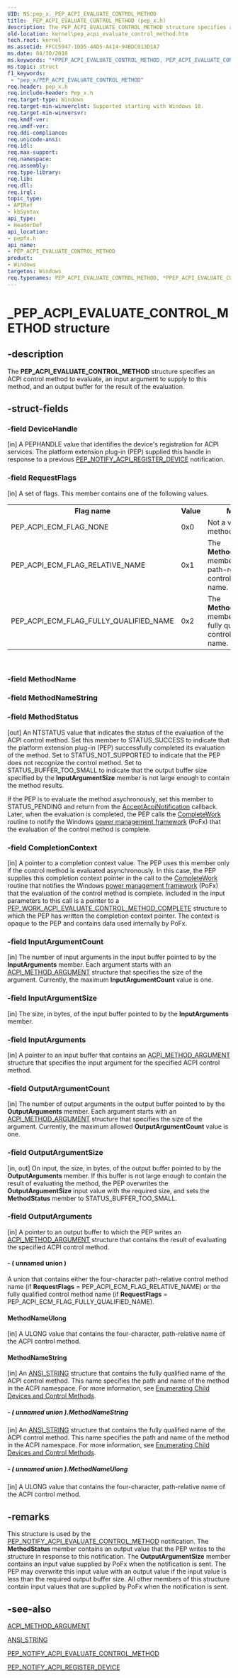 ```yaml
---
UID: NS:pep_x._PEP_ACPI_EVALUATE_CONTROL_METHOD
title: _PEP_ACPI_EVALUATE_CONTROL_METHOD (pep_x.h)
description: The PEP_ACPI_EVALUATE_CONTROL_METHOD structure specifies an ACPI control method to evaluate, an input argument to supply to this method, and an output buffer for the result of the evaluation.
old-location: kernel\pep_acpi_evaluate_control_method.htm
tech.root: kernel
ms.assetid: FFCC5947-1DD5-4AD5-A414-94BDC013D1A7
ms.date: 04/30/2018
ms.keywords: "*PPEP_ACPI_EVALUATE_CONTROL_METHOD, PEP_ACPI_EVALUATE_CONTROL_METHOD, PEP_ACPI_EVALUATE_CONTROL_METHOD structure [Kernel-Mode Driver Architecture], PPEP_ACPI_EVALUATE_CONTROL_METHOD, PPEP_ACPI_EVALUATE_CONTROL_METHOD structure pointer [Kernel-Mode Driver Architecture], _PEP_ACPI_EVALUATE_CONTROL_METHOD, kernel.pep_acpi_evaluate_control_method, pepfx/PEP_ACPI_EVALUATE_CONTROL_METHOD, pepfx/PPEP_ACPI_EVALUATE_CONTROL_METHOD"
ms.topic: struct
f1_keywords:
 - "pep_x/PEP_ACPI_EVALUATE_CONTROL_METHOD"
req.header: pep_x.h
req.include-header: Pep_x.h
req.target-type: Windows
req.target-min-winverclnt: Supported starting with Windows 10.
req.target-min-winversvr: 
req.kmdf-ver: 
req.umdf-ver: 
req.ddi-compliance: 
req.unicode-ansi: 
req.idl: 
req.max-support: 
req.namespace: 
req.assembly: 
req.type-library: 
req.lib: 
req.dll: 
req.irql: 
topic_type:
- APIRef
- kbSyntax
api_type:
- HeaderDef
api_location:
- pepfx.h
api_name:
- PEP_ACPI_EVALUATE_CONTROL_METHOD
product:
- Windows
targetos: Windows
req.typenames: PEP_ACPI_EVALUATE_CONTROL_METHOD, *PPEP_ACPI_EVALUATE_CONTROL_METHOD
---
```


# _PEP_ACPI_EVALUATE_CONTROL_METHOD structure


## -description


The <b>PEP_ACPI_EVALUATE_CONTROL_METHOD</b> structure specifies an ACPI control method to evaluate, an input argument to supply to this method, and an output buffer for the result of the evaluation.


## -struct-fields




### -field DeviceHandle

[in] A PEPHANDLE value that identifies the device's registration for ACPI services. The platform extension plug-in (PEP) supplied this handle in response to a previous <a href="https://docs.microsoft.com/windows-hardware/drivers/ddi/content/pepfx/ns-pepfx-_pep_acpi_register_device">PEP_NOTIFY_ACPI_REGISTER_DEVICE</a> notification.


### -field RequestFlags

[in] A set of flags. This member contains one of the following values.

<table>
<tr>
<th>Flag name</th>
<th>Value</th>
<th>Meaning</th>
</tr>
<tr>
<td>PEP_ACPI_ECM_FLAG_NONE</td>
<td>0x0</td>
<td>Not a valid control method name.</td>
</tr>
<tr>
<td>PEP_ACPI_ECM_FLAG_RELATIVE_NAME</td>
<td>0x1</td>
<td>The <b>MethodNameUlong</b> member contains a path-relative control method name.</td>
</tr>
<tr>
<td>PEP_ACPI_ECM_FLAG_FULLY_QUALIFIED_NAME</td>
<td>0x2</td>
<td>The <b>MethodNameString</b> member contains a fully qualified control method name.</td>
</tr>
</table>
 


### -field MethodName

 


### -field MethodNameString

 


### -field MethodStatus

[out] An NTSTATUS value that indicates the status of the evaluation of the ACPI control method. Set this member to STATUS_SUCCESS to indicate that the platform extension plug-in (PEP) successfully completed its evaluation of the method. Set to STATUS_NOT_SUPPORTED to indicate that the PEP does not recognize the control method. Set to STATUS_BUFFER_TOO_SMALL to indicate that the output buffer size specified by the <b>InputArgumentSize</b> member is not large enough to contain the method results.

If the PEP is to evaluate the method asychronously, set this member to STATUS_PENDING and return from the <a href="https://docs.microsoft.com/windows-hardware/drivers/ddi/content/pepfx/nc-pepfx-pepcallbacknotifyacpi">AcceptAcpiNotification</a> callback. Later, when the evaluation is completed, the PEP calls the <a href="https://msdn.microsoft.com/library/windows/hardware/mt186629">CompleteWork</a> routine to notify the Windows <a href="https://docs.microsoft.com/windows-hardware/drivers/ddi/content/index">power management framework</a> (PoFx) that the evaluation of the control method is complete.


### -field CompletionContext

[in] A pointer to a completion context value. The PEP uses this member only if the control method is evaluated asynchronously. In this case, the PEP supplies this completion context pointer in the call to the <a href="https://msdn.microsoft.com/library/windows/hardware/mt186629">CompleteWork</a> routine that notifies the Windows <a href="https://docs.microsoft.com/windows-hardware/drivers/ddi/content/index">power management framework</a> (PoFx) that the evaluation of the control method is complete. Included in the input parameters to this call is a pointer to a <a href="https://docs.microsoft.com/windows-hardware/drivers/ddi/content/pepfx/ns-pepfx-_pep_work_acpi_evaluate_control_method_complete">PEP_WORK_ACPI_EVALUATE_CONTROL_METHOD_COMPLETE</a> structure to which the PEP has written the completion context pointer. The context is opaque to the PEP and contains data used internally by PoFx.


### -field InputArgumentCount

[in] The number of input arguments in the input buffer pointed to by the <b>InputArguments</b> member. Each argument starts with an <a href="https://docs.microsoft.com/windows-hardware/drivers/ddi/content/acpiioct/ns-acpiioct-_acpi_method_argument_v1">ACPI_METHOD_ARGUMENT</a> structure that specifies the size of the argument. Currently, the maximum <b>InputArgumentCount</b> value is one.


### -field InputArgumentSize

[in] The size, in bytes, of the input buffer pointed to by the <b>InputArguments</b> member.


### -field InputArguments

[in] A pointer to an input buffer that contains an <a href="https://docs.microsoft.com/windows-hardware/drivers/ddi/content/acpiioct/ns-acpiioct-_acpi_method_argument_v1">ACPI_METHOD_ARGUMENT</a> structure that specifies the input argument for the specified ACPI control method.


### -field OutputArgumentCount

[in] The number of output arguments in the output buffer pointed to by the <b>OutputArguments</b> member. Each argument starts with an <a href="https://docs.microsoft.com/windows-hardware/drivers/ddi/content/acpiioct/ns-acpiioct-_acpi_method_argument_v1">ACPI_METHOD_ARGUMENT</a> structure that specifies the size of the argument. Currently, the maximum allowed <b>OutputArgumentCount</b> value is one.


### -field OutputArgumentSize

[in, out] On input, the size, in bytes, of the output buffer pointed to by the <b>OutputArguments</b> member. If this buffer is not large enough to contain the result of evaluating the method, the PEP overwrites the <b>OutputArgumentSize</b> input value with the required size, and sets the <b>MethodStatus</b> member to STATUS_BUFFER_TOO_SMALL.


### -field OutputArguments

[in] A pointer to an output buffer to which the PEP writes an <a href="https://docs.microsoft.com/windows-hardware/drivers/ddi/content/acpiioct/ns-acpiioct-_acpi_method_argument_v1">ACPI_METHOD_ARGUMENT</a> structure that contains the result of evaluating the specified ACPI control method.


#### - ( unnamed union )

A union that contains either the four-character path-relative control method name (if <b>RequestFlags</b> = PEP_ACPI_ECM_FLAG_RELATIVE_NAME) or the fully qualified control method name (if <b>RequestFlags</b> = PEP_ACPI_ECM_FLAG_FULLY_QUALIFIED_NAME).



#### MethodNameUlong

[in] A ULONG value that contains the four-character, path-relative name of the ACPI control method.



#### MethodNameString

[in] An <a href="https://docs.microsoft.com/windows/desktop/api/ntdef/ns-ntdef-_string">ANSI_STRING</a> structure that contains the fully qualified name of the ACPI control method. This name specifies the path and name of the method in the ACPI namespace. For more information, see <a href="https://docs.microsoft.com/windows-hardware/drivers/acpi/enumerating-child-devices-and-control-methods">Enumerating Child Devices and Control Methods</a>.


##### - ( unnamed union ).MethodNameString

[in] An <a href="https://docs.microsoft.com/windows/desktop/api/ntdef/ns-ntdef-_string">ANSI_STRING</a> structure that contains the fully qualified name of the ACPI control method. This name specifies the path and name of the method in the ACPI namespace. For more information, see <a href="https://docs.microsoft.com/windows-hardware/drivers/acpi/enumerating-child-devices-and-control-methods">Enumerating Child Devices and Control Methods</a>.


##### - ( unnamed union ).MethodNameUlong

[in] A ULONG value that contains the four-character, path-relative name of the ACPI control method.


## -remarks



This structure is used by the <a href="https://docs.microsoft.com/windows-hardware/drivers/ddi/content/pepfx/ns-pepfx-_pep_acpi_evaluate_control_method">PEP_NOTIFY_ACPI_EVALUATE_CONTROL_METHOD</a> notification. The <b>MethodStatus</b> member contains an output value that the PEP writes to the structure in response to this notification. The <b>OutputArgumentSize</b> member contains an input value supplied by PoFx when the notification is sent. The PEP may overwrite this input value with an output value if the input value is less than the required output buffer size. All other members of this structure contain input values that are supplied by PoFx when the notification is sent.




## -see-also




<a href="https://docs.microsoft.com/windows-hardware/drivers/ddi/content/acpiioct/ns-acpiioct-_acpi_method_argument_v1">ACPI_METHOD_ARGUMENT</a>



<a href="https://docs.microsoft.com/windows/desktop/api/ntdef/ns-ntdef-_string">ANSI_STRING</a>



<a href="https://docs.microsoft.com/windows-hardware/drivers/ddi/content/pepfx/ns-pepfx-_pep_acpi_evaluate_control_method">PEP_NOTIFY_ACPI_EVALUATE_CONTROL_METHOD</a>



<a href="https://docs.microsoft.com/windows-hardware/drivers/ddi/content/pepfx/ns-pepfx-_pep_acpi_register_device">PEP_NOTIFY_ACPI_REGISTER_DEVICE</a>
 

 

